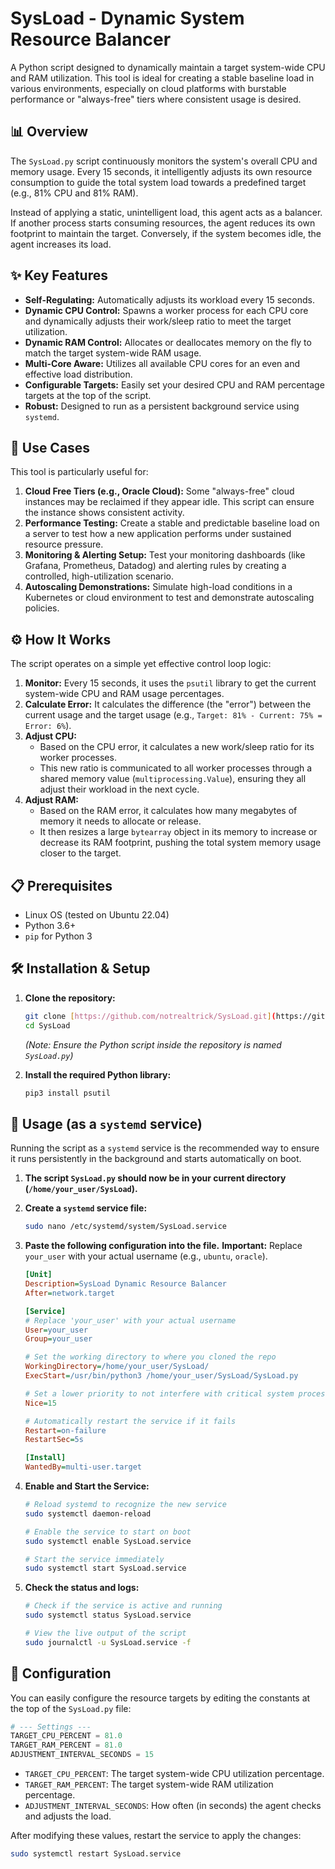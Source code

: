 # SysLoad - Dynamic System Resource Balancer

A Python script designed to dynamically maintain a target system-wide CPU and RAM utilization. This tool is ideal for creating a stable baseline load in various environments, especially on cloud platforms with burstable performance or "always-free" tiers where consistent usage is desired.

## 📊 Overview

The `SysLoad.py` script continuously monitors the system's overall CPU and memory usage. Every 15 seconds, it intelligently adjusts its own resource consumption to guide the total system load towards a predefined target (e.g., 81% CPU and 81% RAM).

Instead of applying a static, unintelligent load, this agent acts as a balancer. If another process starts consuming resources, the agent reduces its own footprint to maintain the target. Conversely, if the system becomes idle, the agent increases its load.

## ✨ Key Features

-   **Self-Regulating:** Automatically adjusts its workload every 15 seconds.
-   **Dynamic CPU Control:** Spawns a worker process for each CPU core and dynamically adjusts their work/sleep ratio to meet the target utilization.
-   **Dynamic RAM Control:** Allocates or deallocates memory on the fly to match the target system-wide RAM usage.
-   **Multi-Core Aware:** Utilizes all available CPU cores for an even and effective load distribution.
-   **Configurable Targets:** Easily set your desired CPU and RAM percentage targets at the top of the script.
-   **Robust:** Designed to run as a persistent background service using `systemd`.

## 🚀 Use Cases

This tool is particularly useful for:

1.  **Cloud Free Tiers (e.g., Oracle Cloud):** Some "always-free" cloud instances may be reclaimed if they appear idle. This script can ensure the instance shows consistent activity.
2.  **Performance Testing:** Create a stable and predictable baseline load on a server to test how a new application performs under sustained resource pressure.
3.  **Monitoring & Alerting Setup:** Test your monitoring dashboards (like Grafana, Prometheus, Datadog) and alerting rules by creating a controlled, high-utilization scenario.
4.  **Autoscaling Demonstrations:** Simulate high-load conditions in a Kubernetes or cloud environment to test and demonstrate autoscaling policies.

## ⚙️ How It Works

The script operates on a simple yet effective control loop logic:

1.  **Monitor:** Every 15 seconds, it uses the `psutil` library to get the current system-wide CPU and RAM usage percentages.
2.  **Calculate Error:** It calculates the difference (the "error") between the current usage and the target usage (e.g., `Target: 81% - Current: 75% = Error: 6%`).
3.  **Adjust CPU:**
    -   Based on the CPU error, it calculates a new work/sleep ratio for its worker processes.
    -   This new ratio is communicated to all worker processes through a shared memory value (`multiprocessing.Value`), ensuring they all adjust their workload in the next cycle.
4.  **Adjust RAM:**
    -   Based on the RAM error, it calculates how many megabytes of memory it needs to allocate or release.
    -   It then resizes a large `bytearray` object in its memory to increase or decrease its RAM footprint, pushing the total system memory usage closer to the target.

## 📋 Prerequisites

-   Linux OS (tested on Ubuntu 22.04)
-   Python 3.6+
-   `pip` for Python 3

## 🛠️ Installation & Setup

1.  **Clone the repository:**
    ```bash
    git clone [https://github.com/notrealtrick/SysLoad.git](https://github.com/notrealtrick/SysLoad.git)
    cd SysLoad
    ```
    *(Note: Ensure the Python script inside the repository is named `SysLoad.py`)*

2.  **Install the required Python library:**
    ```bash
    pip3 install psutil
    ```

## 🚀 Usage (as a `systemd` service)

Running the script as a `systemd` service is the recommended way to ensure it runs persistently in the background and starts automatically on boot.

1.  **The script `SysLoad.py` should now be in your current directory (`/home/your_user/SysLoad`).**

2.  **Create a `systemd` service file:**
    ```bash
    sudo nano /etc/systemd/system/SysLoad.service
    ```

3.  **Paste the following configuration into the file.**
    **Important:** Replace `your_user` with your actual username (e.g., `ubuntu`, `oracle`).

    ```ini
    [Unit]
    Description=SysLoad Dynamic Resource Balancer
    After=network.target

    [Service]
    # Replace 'your_user' with your actual username
    User=your_user
    Group=your_user

    # Set the working directory to where you cloned the repo
    WorkingDirectory=/home/your_user/SysLoad/
    ExecStart=/usr/bin/python3 /home/your_user/SysLoad/SysLoad.py

    # Set a lower priority to not interfere with critical system processes
    Nice=15

    # Automatically restart the service if it fails
    Restart=on-failure
    RestartSec=5s

    [Install]
    WantedBy=multi-user.target
    ```

4.  **Enable and Start the Service:**
    ```bash
    # Reload systemd to recognize the new service
    sudo systemctl daemon-reload

    # Enable the service to start on boot
    sudo systemctl enable SysLoad.service

    # Start the service immediately
    sudo systemctl start SysLoad.service
    ```

5.  **Check the status and logs:**
    ```bash
    # Check if the service is active and running
    sudo systemctl status SysLoad.service

    # View the live output of the script
    sudo journalctl -u SysLoad.service -f
    ```

## 🔧 Configuration

You can easily configure the resource targets by editing the constants at the top of the `SysLoad.py` file:

```python
# --- Settings ---
TARGET_CPU_PERCENT = 81.0
TARGET_RAM_PERCENT = 81.0
ADJUSTMENT_INTERVAL_SECONDS = 15
```

-   `TARGET_CPU_PERCENT`: The target system-wide CPU utilization percentage.
-   `TARGET_RAM_PERCENT`: The target system-wide RAM utilization percentage.
-   `ADJUSTMENT_INTERVAL_SECONDS`: How often (in seconds) the agent checks and adjusts the load.

After modifying these values, restart the service to apply the changes:
```bash
sudo systemctl restart SysLoad.service
```
